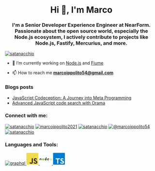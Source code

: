 <h1 align="center">Hi 👋, I'm Marco</h1>
<h3 align="center">I'm a Senior Developer Experience Engineer at NearForm. Passionate about the open source world, especially the Node.js ecosystem, I actively contribute to projects like Node.js, Fastify, Mercurius, and more.</h3>

<p align="left"> <a href="https://twitter.com/satanacchio" target="blank"><img src="https://img.shields.io/twitter/follow/satanacchio?logo=twitter&style=for-the-badge" alt="satanacchio" /></a> </p>

- 🔭 I’m currently working on [Node.js](https://github.com/nodejs/node) and [Fiume](https://github.com/marco-ippolito/fiume)

- 📫 How to reach me **marcoippolito54@gmail.com**

### Blogs posts
<!-- BLOG-POST-LIST:START -->
- [JavaScript Codeception: A Journey into Meta Programming](https://medium.com/@marcoippolito54/javascript-codeception-a-journey-into-meta-programming-5b1cf9005994?source=rss-fabadffbc3aa------2)
- [Advanced JavaScript code search with Orama](https://medium.com/@marcoippolito54/advanced-javascript-code-search-with-orama-4e9ed094b4e2?source=rss-fabadffbc3aa------2)
<!-- BLOG-POST-LIST:END -->

<h3 align="left">Connect with me:</h3>
<p align="left">
<a href="https://twitter.com/satanacchio" target="blank"><img align="center" src="https://raw.githubusercontent.com/rahuldkjain/github-profile-readme-generator/master/src/images/icons/Social/twitter.svg" alt="satanacchio" height="30" width="40" /></a>
<a href="https://linkedin.com/in/marcoippolito2021" target="blank"><img align="center" src="https://raw.githubusercontent.com/rahuldkjain/github-profile-readme-generator/master/src/images/icons/Social/linked-in-alt.svg" alt="marcoippolito2021" height="30" width="40" /></a>
<a href="https://instagram.com/satanacchio" target="blank"><img align="center" src="https://raw.githubusercontent.com/rahuldkjain/github-profile-readme-generator/master/src/images/icons/Social/instagram.svg" alt="satanacchio" height="30" width="40" /></a>
<a href="https://medium.com/@marcoippolito54" target="blank"><img align="center" src="https://raw.githubusercontent.com/rahuldkjain/github-profile-readme-generator/master/src/images/icons/Social/medium.svg" alt="@marcoippolito54" height="30" width="40" /></a>
<a href="https://www.youtube.com/c/satanacchio" target="blank"><img align="center" src="https://raw.githubusercontent.com/rahuldkjain/github-profile-readme-generator/master/src/images/icons/Social/youtube.svg" alt="satanacchio" height="30" width="40" /></a>
</p>

<h3 align="left">Languages and Tools:</h3>
<p align="left"> <a href="https://graphql.org" target="_blank" rel="noreferrer"> <img src="https://www.vectorlogo.zone/logos/graphql/graphql-icon.svg" alt="graphql" width="40" height="40"/> </a> <a href="https://developer.mozilla.org/en-US/docs/Web/JavaScript" target="_blank" rel="noreferrer"> <img src="https://raw.githubusercontent.com/devicons/devicon/master/icons/javascript/javascript-original.svg" alt="javascript" width="40" height="40"/> </a> <a href="https://nodejs.org" target="_blank" rel="noreferrer"> <img src="https://raw.githubusercontent.com/devicons/devicon/master/icons/nodejs/nodejs-original-wordmark.svg" alt="nodejs" width="40" height="40"/> </a> <a href="https://www.typescriptlang.org/" target="_blank" rel="noreferrer"> <img src="https://raw.githubusercontent.com/devicons/devicon/master/icons/typescript/typescript-original.svg" alt="typescript" width="40" height="40"/> </a> </p>
